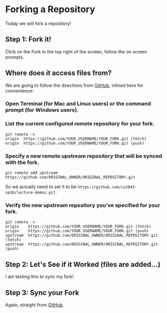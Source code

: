 # Forking a Repository

Today we will fork a repository!

## Step 1: Fork it!

Click on the Fork in the top right of the screen, follow the on screen prompts.

## Where does it access files from?

We are going to follow the directions from [GitHub](https://help.github.com/articles/configuring-a-remote-for-a-fork/), inlined here for convenience:

### Open Terminal (for Mac and Linux users) or the command prompt (for Windows users).

### List the current configured remote repository for your fork.

```
git remote -v
origin  https://github.com/YOUR_USERNAME/YOUR_FORK.git (fetch)
origin  https://github.com/YOUR_USERNAME/YOUR_FORK.git (push)
```

### Specify a new remote upstream repository that will be synced with the fork.

```
git remote add upstream https://github.com/ORIGINAL_OWNER/ORIGINAL_REPOSITORY.git
```

So we actually need to set it to be `https://github.com/cs2043-sp16/lecture-demos.git`.

### Verify the new upstream repository you've specified for your fork.

```
git remote -v
origin    https://github.com/YOUR_USERNAME/YOUR_FORK.git (fetch)
origin    https://github.com/YOUR_USERNAME/YOUR_FORK.git (push)
upstream  https://github.com/ORIGINAL_OWNER/ORIGINAL_REPOSITORY.git (fetch)
upstream  https://github.com/ORIGINAL_OWNER/ORIGINAL_REPOSITORY.git (push)
```

## Step 2: Let's See if it Worked (files are added...)

I am testing this to sync my fork!

## Step 3: Sync your Fork

Again, straight from [GitHub](https://help.github.com/articles/syncing-a-fork/).

